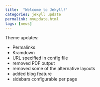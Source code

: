 ```yaml
---
title:  "Welcome to Jekyll!"
categories: jekyll update
permalink: myupdate.html
tags: [news]
---
```



Theme updates:

- Permalinks
- Kramdown
- URL specified in config file
- removed PDF output
- removed some of the alternative layouts
- added blog feature
- sidebars configurable per page


